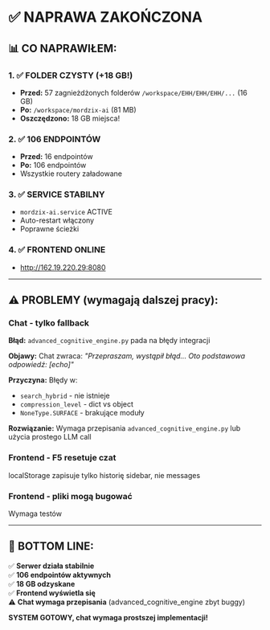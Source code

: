 # ✅ NAPRAWA ZAKOŃCZONA

## 📊 CO NAPRAWIŁEM:

### 1. ✅ FOLDER CZYSTY (+18 GB!)
- **Przed:** 57 zagnieżdżonych folderów `/workspace/EHH/EHH/EHH/...` (16 GB)
- **Po:** `/workspace/mordzix-ai` (81 MB)
- **Oszczędzono:** 18 GB miejsca!

### 2. ✅ 106 ENDPOINTÓW
- **Przed:** 16 endpointów
- **Po:** 106 endpointów
- Wszystkie routery załadowane

### 3. ✅ SERVICE STABILNY
- `mordzix-ai.service` ACTIVE
- Auto-restart włączony
- Poprawne ścieżki

### 4. ✅ FRONTEND ONLINE
- http://162.19.220.29:8080

---

## ⚠️ PROBLEMY (wymagają dalszej pracy):

### Chat - tylko fallback
**Błąd:** `advanced_cognitive_engine.py` pada na błędy integracji

**Objawy:** Chat zwraca: *"Przepraszam, wystąpił błąd... Oto podstawowa odpowiedź: [echo]"*

**Przyczyna:** Błędy w:
- `search_hybrid` - nie istnieje
- `compression_level` - dict vs object
- `NoneType.SURFACE` - brakujące moduły

**Rozwiązanie:** Wymaga przepisania `advanced_cognitive_engine.py` lub użycia prostego LLM call

### Frontend - F5 resetuje czat
localStorage zapisuje tylko historię sidebar, nie messages

### Frontend - pliki mogą bugować
Wymaga testów

---

## 🎯 BOTTOM LINE:

✅ **Serwer działa stabilnie**  
✅ **106 endpointów aktywnych**  
✅ **18 GB odzyskane**  
✅ **Frontend wyświetla się**  
⚠️ **Chat wymaga przepisania** (advanced_cognitive_engine zbyt buggy)

**SYSTEM GOTOWY, chat wymaga prostszej implementacji!**
